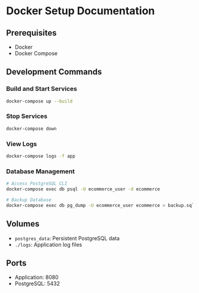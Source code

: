 # Docker Setup Documentation

## Prerequisites
- Docker
- Docker Compose

## Development Commands

### Build and Start Services
```bash
docker-compose up --build
```

### Stop Services
```bash
docker-compose down
```

### View Logs
```bash
docker-compose logs -f app
```

### Database Management
```bash
# Access PostgreSQL CLI
docker-compose exec db psql -U ecommerce_user -d ecommerce

# Backup Database
docker-compose exec db pg_dump -U ecommerce_user ecommerce > backup.sql
```

## Volumes
- `postgres_data`: Persistent PostgreSQL data
- `./logs`: Application log files

## Ports
- Application: 8080
- PostgreSQL: 5432
